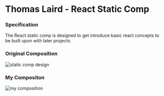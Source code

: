 # Thomas Laird - React Static Comp


### Specification
The React static comp is designed to get introduce basic react concepts to be built upon with later projects.


### Original Composition
![static comp design](https://i.imgur.com/8eQr70q.png)

### My Compositon
![my composition](./public/story1.jpg?raw=true)
